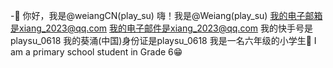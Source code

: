 -👋 你好，我是@weiangCN(play_su)
嗨！我是@Weiang(play_su)
我的电子邮箱是xiang_2023@qq.com
我的电子邮件是xiang_2023@qq.com
我的快手号是playsu_0618
我的葵涌(中国)身份证是playsu_0618
我是一名六年级的小学生👿
I am a primary school student in Grade 6😁
